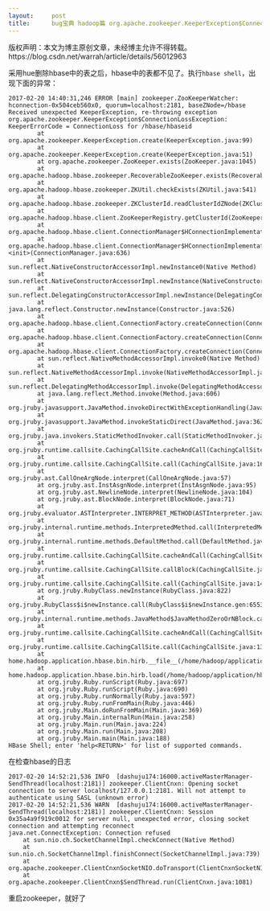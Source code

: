 ```yaml
---
layout:     post
title:      bug宝典 hadoop篇 org.apache.zookeeper.KeeperException$ConnectionLossException: KeeperErrorCode = Connec
---
```

<div id="article_content" class="article_content clearfix csdn-tracking-statistics" data-pid="blog" data-mod="popu_307" data-dsm="post">
								<div class="article-copyright">
					版权声明：本文为博主原创文章，未经博主允许不得转载。					https://blog.csdn.net/warrah/article/details/56012963				</div>
								            <div id="content_views" class="markdown_views prism-atom-one-dark">
							<!-- flowchart 箭头图标 勿删 -->
							<svg xmlns="http://www.w3.org/2000/svg" style="display: none;"><path stroke-linecap="round" d="M5,0 0,2.5 5,5z" id="raphael-marker-block" style="-webkit-tap-highlight-color: rgba(0, 0, 0, 0);"></path></svg>
							<p>采用hue删除hbase中的表之后，hbase中的表都不见了。执行<code>hbase shell</code>，出现下面的异常：</p>

<pre class="prettyprint"><code class=" hljs avrasm"><span class="hljs-number">2017</span>-<span class="hljs-number">02</span>-<span class="hljs-number">20</span> <span class="hljs-number">14</span>:<span class="hljs-number">40</span>:<span class="hljs-number">31</span>,<span class="hljs-number">246</span> ERROR [main] zookeeper<span class="hljs-preprocessor">.ZooKeeperWatcher</span>: hconnection-<span class="hljs-number">0x504ceb560</span>x0, quorum=localhost:<span class="hljs-number">2181</span>, baseZNode=/hbase Received unexpected KeeperException, re-throwing exception
<span class="hljs-label">org.apache.zookeeper.KeeperException$ConnectionLossException:</span> KeeperErrorCode = ConnectionLoss for /hbase/hbaseid
        at org<span class="hljs-preprocessor">.apache</span><span class="hljs-preprocessor">.zookeeper</span><span class="hljs-preprocessor">.KeeperException</span><span class="hljs-preprocessor">.create</span>(KeeperException<span class="hljs-preprocessor">.java</span>:<span class="hljs-number">99</span>)
        at org<span class="hljs-preprocessor">.apache</span><span class="hljs-preprocessor">.zookeeper</span><span class="hljs-preprocessor">.KeeperException</span><span class="hljs-preprocessor">.create</span>(KeeperException<span class="hljs-preprocessor">.java</span>:<span class="hljs-number">51</span>)
        at org<span class="hljs-preprocessor">.apache</span><span class="hljs-preprocessor">.zookeeper</span><span class="hljs-preprocessor">.ZooKeeper</span><span class="hljs-preprocessor">.exists</span>(ZooKeeper<span class="hljs-preprocessor">.java</span>:<span class="hljs-number">1045</span>)
        at org<span class="hljs-preprocessor">.apache</span><span class="hljs-preprocessor">.hadoop</span><span class="hljs-preprocessor">.hbase</span><span class="hljs-preprocessor">.zookeeper</span><span class="hljs-preprocessor">.RecoverableZooKeeper</span><span class="hljs-preprocessor">.exists</span>(RecoverableZooKeeper<span class="hljs-preprocessor">.java</span>:<span class="hljs-number">221</span>)
        at org<span class="hljs-preprocessor">.apache</span><span class="hljs-preprocessor">.hadoop</span><span class="hljs-preprocessor">.hbase</span><span class="hljs-preprocessor">.zookeeper</span><span class="hljs-preprocessor">.ZKUtil</span><span class="hljs-preprocessor">.checkExists</span>(ZKUtil<span class="hljs-preprocessor">.java</span>:<span class="hljs-number">541</span>)
        at org<span class="hljs-preprocessor">.apache</span><span class="hljs-preprocessor">.hadoop</span><span class="hljs-preprocessor">.hbase</span><span class="hljs-preprocessor">.zookeeper</span><span class="hljs-preprocessor">.ZKClusterId</span><span class="hljs-preprocessor">.readClusterIdZNode</span>(ZKClusterId<span class="hljs-preprocessor">.java</span>:<span class="hljs-number">65</span>)
        at org<span class="hljs-preprocessor">.apache</span><span class="hljs-preprocessor">.hadoop</span><span class="hljs-preprocessor">.hbase</span><span class="hljs-preprocessor">.client</span><span class="hljs-preprocessor">.ZooKeeperRegistry</span><span class="hljs-preprocessor">.getClusterId</span>(ZooKeeperRegistry<span class="hljs-preprocessor">.java</span>:<span class="hljs-number">105</span>)
        at org<span class="hljs-preprocessor">.apache</span><span class="hljs-preprocessor">.hadoop</span><span class="hljs-preprocessor">.hbase</span><span class="hljs-preprocessor">.client</span><span class="hljs-preprocessor">.ConnectionManager</span>$HConnectionImplementation<span class="hljs-preprocessor">.retrieveClusterId</span>(ConnectionManager<span class="hljs-preprocessor">.java</span>:<span class="hljs-number">880</span>)
        at org<span class="hljs-preprocessor">.apache</span><span class="hljs-preprocessor">.hadoop</span><span class="hljs-preprocessor">.hbase</span><span class="hljs-preprocessor">.client</span><span class="hljs-preprocessor">.ConnectionManager</span>$HConnectionImplementation.&lt;init&gt;(ConnectionManager<span class="hljs-preprocessor">.java</span>:<span class="hljs-number">636</span>)
        at sun<span class="hljs-preprocessor">.reflect</span><span class="hljs-preprocessor">.NativeConstructorAccessorImpl</span><span class="hljs-preprocessor">.newInstance</span>0(Native Method)
        at sun<span class="hljs-preprocessor">.reflect</span><span class="hljs-preprocessor">.NativeConstructorAccessorImpl</span><span class="hljs-preprocessor">.newInstance</span>(NativeConstructorAccessorImpl<span class="hljs-preprocessor">.java</span>:<span class="hljs-number">57</span>)
        at sun<span class="hljs-preprocessor">.reflect</span><span class="hljs-preprocessor">.DelegatingConstructorAccessorImpl</span><span class="hljs-preprocessor">.newInstance</span>(DelegatingConstructorAccessorImpl<span class="hljs-preprocessor">.java</span>:<span class="hljs-number">45</span>)
        at java<span class="hljs-preprocessor">.lang</span><span class="hljs-preprocessor">.reflect</span><span class="hljs-preprocessor">.Constructor</span><span class="hljs-preprocessor">.newInstance</span>(Constructor<span class="hljs-preprocessor">.java</span>:<span class="hljs-number">526</span>)
        at org<span class="hljs-preprocessor">.apache</span><span class="hljs-preprocessor">.hadoop</span><span class="hljs-preprocessor">.hbase</span><span class="hljs-preprocessor">.client</span><span class="hljs-preprocessor">.ConnectionFactory</span><span class="hljs-preprocessor">.createConnection</span>(ConnectionFactory<span class="hljs-preprocessor">.java</span>:<span class="hljs-number">238</span>)
        at org<span class="hljs-preprocessor">.apache</span><span class="hljs-preprocessor">.hadoop</span><span class="hljs-preprocessor">.hbase</span><span class="hljs-preprocessor">.client</span><span class="hljs-preprocessor">.ConnectionFactory</span><span class="hljs-preprocessor">.createConnection</span>(ConnectionFactory<span class="hljs-preprocessor">.java</span>:<span class="hljs-number">218</span>)
        at org<span class="hljs-preprocessor">.apache</span><span class="hljs-preprocessor">.hadoop</span><span class="hljs-preprocessor">.hbase</span><span class="hljs-preprocessor">.client</span><span class="hljs-preprocessor">.ConnectionFactory</span><span class="hljs-preprocessor">.createConnection</span>(ConnectionFactory<span class="hljs-preprocessor">.java</span>:<span class="hljs-number">119</span>)
        at sun<span class="hljs-preprocessor">.reflect</span><span class="hljs-preprocessor">.NativeMethodAccessorImpl</span><span class="hljs-preprocessor">.invoke</span>0(Native Method)
        at sun<span class="hljs-preprocessor">.reflect</span><span class="hljs-preprocessor">.NativeMethodAccessorImpl</span><span class="hljs-preprocessor">.invoke</span>(NativeMethodAccessorImpl<span class="hljs-preprocessor">.java</span>:<span class="hljs-number">57</span>)
        at sun<span class="hljs-preprocessor">.reflect</span><span class="hljs-preprocessor">.DelegatingMethodAccessorImpl</span><span class="hljs-preprocessor">.invoke</span>(DelegatingMethodAccessorImpl<span class="hljs-preprocessor">.java</span>:<span class="hljs-number">43</span>)
        at java<span class="hljs-preprocessor">.lang</span><span class="hljs-preprocessor">.reflect</span><span class="hljs-preprocessor">.Method</span><span class="hljs-preprocessor">.invoke</span>(Method<span class="hljs-preprocessor">.java</span>:<span class="hljs-number">606</span>)
        at org<span class="hljs-preprocessor">.jruby</span><span class="hljs-preprocessor">.javasupport</span><span class="hljs-preprocessor">.JavaMethod</span><span class="hljs-preprocessor">.invokeDirectWithExceptionHandling</span>(JavaMethod<span class="hljs-preprocessor">.java</span>:<span class="hljs-number">450</span>)
        at org<span class="hljs-preprocessor">.jruby</span><span class="hljs-preprocessor">.javasupport</span><span class="hljs-preprocessor">.JavaMethod</span><span class="hljs-preprocessor">.invokeStaticDirect</span>(JavaMethod<span class="hljs-preprocessor">.java</span>:<span class="hljs-number">362</span>)
        at org<span class="hljs-preprocessor">.jruby</span><span class="hljs-preprocessor">.java</span><span class="hljs-preprocessor">.invokers</span><span class="hljs-preprocessor">.StaticMethodInvoker</span><span class="hljs-preprocessor">.call</span>(StaticMethodInvoker<span class="hljs-preprocessor">.java</span>:<span class="hljs-number">58</span>)
        at org<span class="hljs-preprocessor">.jruby</span><span class="hljs-preprocessor">.runtime</span><span class="hljs-preprocessor">.callsite</span><span class="hljs-preprocessor">.CachingCallSite</span><span class="hljs-preprocessor">.cacheAndCall</span>(CachingCallSite<span class="hljs-preprocessor">.java</span>:<span class="hljs-number">312</span>)
        at org<span class="hljs-preprocessor">.jruby</span><span class="hljs-preprocessor">.runtime</span><span class="hljs-preprocessor">.callsite</span><span class="hljs-preprocessor">.CachingCallSite</span><span class="hljs-preprocessor">.call</span>(CachingCallSite<span class="hljs-preprocessor">.java</span>:<span class="hljs-number">169</span>)
        at org<span class="hljs-preprocessor">.jruby</span><span class="hljs-preprocessor">.ast</span><span class="hljs-preprocessor">.CallOneArgNode</span><span class="hljs-preprocessor">.interpret</span>(CallOneArgNode<span class="hljs-preprocessor">.java</span>:<span class="hljs-number">57</span>)
        at org<span class="hljs-preprocessor">.jruby</span><span class="hljs-preprocessor">.ast</span><span class="hljs-preprocessor">.InstAsgnNode</span><span class="hljs-preprocessor">.interpret</span>(InstAsgnNode<span class="hljs-preprocessor">.java</span>:<span class="hljs-number">95</span>)
        at org<span class="hljs-preprocessor">.jruby</span><span class="hljs-preprocessor">.ast</span><span class="hljs-preprocessor">.NewlineNode</span><span class="hljs-preprocessor">.interpret</span>(NewlineNode<span class="hljs-preprocessor">.java</span>:<span class="hljs-number">104</span>)
        at org<span class="hljs-preprocessor">.jruby</span><span class="hljs-preprocessor">.ast</span><span class="hljs-preprocessor">.BlockNode</span><span class="hljs-preprocessor">.interpret</span>(BlockNode<span class="hljs-preprocessor">.java</span>:<span class="hljs-number">71</span>)
        at org<span class="hljs-preprocessor">.jruby</span><span class="hljs-preprocessor">.evaluator</span><span class="hljs-preprocessor">.ASTInterpreter</span><span class="hljs-preprocessor">.INTERPRET</span>_METHOD(ASTInterpreter<span class="hljs-preprocessor">.java</span>:<span class="hljs-number">74</span>)
        at org<span class="hljs-preprocessor">.jruby</span><span class="hljs-preprocessor">.internal</span><span class="hljs-preprocessor">.runtime</span><span class="hljs-preprocessor">.methods</span><span class="hljs-preprocessor">.InterpretedMethod</span><span class="hljs-preprocessor">.call</span>(InterpretedMethod<span class="hljs-preprocessor">.java</span>:<span class="hljs-number">169</span>)
        at org<span class="hljs-preprocessor">.jruby</span><span class="hljs-preprocessor">.internal</span><span class="hljs-preprocessor">.runtime</span><span class="hljs-preprocessor">.methods</span><span class="hljs-preprocessor">.DefaultMethod</span><span class="hljs-preprocessor">.call</span>(DefaultMethod<span class="hljs-preprocessor">.java</span>:<span class="hljs-number">191</span>)
        at org<span class="hljs-preprocessor">.jruby</span><span class="hljs-preprocessor">.runtime</span><span class="hljs-preprocessor">.callsite</span><span class="hljs-preprocessor">.CachingCallSite</span><span class="hljs-preprocessor">.cacheAndCall</span>(CachingCallSite<span class="hljs-preprocessor">.java</span>:<span class="hljs-number">302</span>)
        at org<span class="hljs-preprocessor">.jruby</span><span class="hljs-preprocessor">.runtime</span><span class="hljs-preprocessor">.callsite</span><span class="hljs-preprocessor">.CachingCallSite</span><span class="hljs-preprocessor">.callBlock</span>(CachingCallSite<span class="hljs-preprocessor">.java</span>:<span class="hljs-number">144</span>)
        at org<span class="hljs-preprocessor">.jruby</span><span class="hljs-preprocessor">.runtime</span><span class="hljs-preprocessor">.callsite</span><span class="hljs-preprocessor">.CachingCallSite</span><span class="hljs-preprocessor">.call</span>(CachingCallSite<span class="hljs-preprocessor">.java</span>:<span class="hljs-number">148</span>)
        at org<span class="hljs-preprocessor">.jruby</span><span class="hljs-preprocessor">.RubyClass</span><span class="hljs-preprocessor">.newInstance</span>(RubyClass<span class="hljs-preprocessor">.java</span>:<span class="hljs-number">822</span>)
        at org<span class="hljs-preprocessor">.jruby</span><span class="hljs-preprocessor">.RubyClass</span>$i$newInstance<span class="hljs-preprocessor">.call</span>(RubyClass$i$newInstance<span class="hljs-preprocessor">.gen</span>:<span class="hljs-number">65535</span>)
        at org<span class="hljs-preprocessor">.jruby</span><span class="hljs-preprocessor">.internal</span><span class="hljs-preprocessor">.runtime</span><span class="hljs-preprocessor">.methods</span><span class="hljs-preprocessor">.JavaMethod</span>$JavaMethodZeroOrNBlock<span class="hljs-preprocessor">.call</span>(JavaMethod<span class="hljs-preprocessor">.java</span>:<span class="hljs-number">249</span>)
        at org<span class="hljs-preprocessor">.jruby</span><span class="hljs-preprocessor">.runtime</span><span class="hljs-preprocessor">.callsite</span><span class="hljs-preprocessor">.CachingCallSite</span><span class="hljs-preprocessor">.cacheAndCall</span>(CachingCallSite<span class="hljs-preprocessor">.java</span>:<span class="hljs-number">292</span>)
        at org<span class="hljs-preprocessor">.jruby</span><span class="hljs-preprocessor">.runtime</span><span class="hljs-preprocessor">.callsite</span><span class="hljs-preprocessor">.CachingCallSite</span><span class="hljs-preprocessor">.call</span>(CachingCallSite<span class="hljs-preprocessor">.java</span>:<span class="hljs-number">135</span>)
        at home<span class="hljs-preprocessor">.hadoop</span><span class="hljs-preprocessor">.application</span><span class="hljs-preprocessor">.hbase</span><span class="hljs-preprocessor">.bin</span><span class="hljs-preprocessor">.hirb</span>.__file__(/home/hadoop/application/hbase/bin/hirb<span class="hljs-preprocessor">.rb</span>:<span class="hljs-number">118</span>)
        at home<span class="hljs-preprocessor">.hadoop</span><span class="hljs-preprocessor">.application</span><span class="hljs-preprocessor">.hbase</span><span class="hljs-preprocessor">.bin</span><span class="hljs-preprocessor">.hirb</span><span class="hljs-preprocessor">.load</span>(/home/hadoop/application/hbase/bin/hirb<span class="hljs-preprocessor">.rb</span>)
        at org<span class="hljs-preprocessor">.jruby</span><span class="hljs-preprocessor">.Ruby</span><span class="hljs-preprocessor">.runScript</span>(Ruby<span class="hljs-preprocessor">.java</span>:<span class="hljs-number">697</span>)
        at org<span class="hljs-preprocessor">.jruby</span><span class="hljs-preprocessor">.Ruby</span><span class="hljs-preprocessor">.runScript</span>(Ruby<span class="hljs-preprocessor">.java</span>:<span class="hljs-number">690</span>)
        at org<span class="hljs-preprocessor">.jruby</span><span class="hljs-preprocessor">.Ruby</span><span class="hljs-preprocessor">.runNormally</span>(Ruby<span class="hljs-preprocessor">.java</span>:<span class="hljs-number">597</span>)
        at org<span class="hljs-preprocessor">.jruby</span><span class="hljs-preprocessor">.Ruby</span><span class="hljs-preprocessor">.runFromMain</span>(Ruby<span class="hljs-preprocessor">.java</span>:<span class="hljs-number">446</span>)
        at org<span class="hljs-preprocessor">.jruby</span><span class="hljs-preprocessor">.Main</span><span class="hljs-preprocessor">.doRunFromMain</span>(Main<span class="hljs-preprocessor">.java</span>:<span class="hljs-number">369</span>)
        at org<span class="hljs-preprocessor">.jruby</span><span class="hljs-preprocessor">.Main</span><span class="hljs-preprocessor">.internalRun</span>(Main<span class="hljs-preprocessor">.java</span>:<span class="hljs-number">258</span>)
        at org<span class="hljs-preprocessor">.jruby</span><span class="hljs-preprocessor">.Main</span><span class="hljs-preprocessor">.run</span>(Main<span class="hljs-preprocessor">.java</span>:<span class="hljs-number">224</span>)
        at org<span class="hljs-preprocessor">.jruby</span><span class="hljs-preprocessor">.Main</span><span class="hljs-preprocessor">.run</span>(Main<span class="hljs-preprocessor">.java</span>:<span class="hljs-number">208</span>)
        at org<span class="hljs-preprocessor">.jruby</span><span class="hljs-preprocessor">.Main</span><span class="hljs-preprocessor">.main</span>(Main<span class="hljs-preprocessor">.java</span>:<span class="hljs-number">188</span>)
HBase Shell<span class="hljs-comment">; enter 'help&lt;RETURN&gt;' for list of supported commands.</span></code></pre>

<p>在检查hbase的日志</p>



<pre class="prettyprint"><code class=" hljs avrasm"><span class="hljs-number">2017</span>-<span class="hljs-number">02</span>-<span class="hljs-number">20</span> <span class="hljs-number">14</span>:<span class="hljs-number">52</span>:<span class="hljs-number">21</span>,<span class="hljs-number">536</span> INFO  [dashuju174:<span class="hljs-number">16000.</span>activeMasterManager-SendThread(localhost:<span class="hljs-number">2181</span>)] zookeeper<span class="hljs-preprocessor">.ClientCnxn</span>: Opening socket connection to server localhost/<span class="hljs-number">127.0</span><span class="hljs-number">.0</span><span class="hljs-number">.1</span>:<span class="hljs-number">2181.</span> Will not attempt to authenticate using SASL (unknown error)
<span class="hljs-number">2017</span>-<span class="hljs-number">02</span>-<span class="hljs-number">20</span> <span class="hljs-number">14</span>:<span class="hljs-number">52</span>:<span class="hljs-number">21</span>,<span class="hljs-number">536</span> WARN  [dashuju174:<span class="hljs-number">16000.</span>activeMasterManager-SendThread(localhost:<span class="hljs-number">2181</span>)] zookeeper<span class="hljs-preprocessor">.ClientCnxn</span>: Session <span class="hljs-number">0x35a4a9f919c0012</span> for server null, unexpected error, closing socket connection <span class="hljs-keyword">and</span> attempting reconnect
<span class="hljs-label">java.net.ConnectException:</span> Connection refused
    at sun<span class="hljs-preprocessor">.nio</span><span class="hljs-preprocessor">.ch</span><span class="hljs-preprocessor">.SocketChannelImpl</span><span class="hljs-preprocessor">.checkConnect</span>(Native Method)
    at sun<span class="hljs-preprocessor">.nio</span><span class="hljs-preprocessor">.ch</span><span class="hljs-preprocessor">.SocketChannelImpl</span><span class="hljs-preprocessor">.finishConnect</span>(SocketChannelImpl<span class="hljs-preprocessor">.java</span>:<span class="hljs-number">739</span>)
    at org<span class="hljs-preprocessor">.apache</span><span class="hljs-preprocessor">.zookeeper</span><span class="hljs-preprocessor">.ClientCnxnSocketNIO</span><span class="hljs-preprocessor">.doTransport</span>(ClientCnxnSocketNIO<span class="hljs-preprocessor">.java</span>:<span class="hljs-number">361</span>)
    at org<span class="hljs-preprocessor">.apache</span><span class="hljs-preprocessor">.zookeeper</span><span class="hljs-preprocessor">.ClientCnxn</span>$SendThread<span class="hljs-preprocessor">.run</span>(ClientCnxn<span class="hljs-preprocessor">.java</span>:<span class="hljs-number">1081</span>)</code></pre>

<p>重启zookeeper，就好了</p>            </div>
						<link href="https://csdnimg.cn/release/phoenix/mdeditor/markdown_views-9e5741c4b9.css" rel="stylesheet">
                </div>